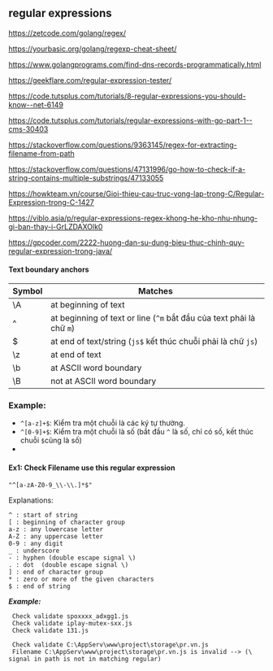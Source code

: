 ## regular expressions

https://zetcode.com/golang/regex/

https://yourbasic.org/golang/regexp-cheat-sheet/

https://www.golangprograms.com/find-dns-records-programmatically.html

https://geekflare.com/regular-expression-tester/

https://code.tutsplus.com/tutorials/8-regular-expressions-you-should-know--net-6149

https://code.tutsplus.com/tutorials/regular-expressions-with-go-part-1--cms-30403

https://stackoverflow.com/questions/9363145/regex-for-extracting-filename-from-path

https://stackoverflow.com/questions/47131996/go-how-to-check-if-a-string-contains-multiple-substrings/47133055

https://howkteam.vn/course/Gioi-thieu-cau-truc-vong-lap-trong-C/Regular-Expression-trong-C-1427

https://viblo.asia/p/regular-expressions-regex-khong-he-kho-nhu-nhung-gi-ban-thay-i-GrLZDAXOlk0

https://gpcoder.com/2222-huong-dan-su-dung-bieu-thuc-chinh-quy-regular-expression-trong-java/


#### Text boundary anchors

| Symbol |	Matches | 
| --- | --- |
| \A	| at beginning of text
| ^		| at beginning of text or line (`^m` bắt đầu của text phải là chữ `m`)
| $		| at end of text/string (`js$` kết thúc chuỗi phải là chữ `js`)
| \z | at end of text
| \b	| 	at ASCII word boundary
| \B	| 	not at ASCII word boundary

### Example: 
- `^[a-z]+$`: Kiểm tra một chuỗi là các ký tự thường.
- `^[0-9]+$`: Kiểm tra một chuỗi là số (bắt đầu `^` là số, chỉ có số, kết thúc chuỗi `$`cũng là số)
- 

#### Ex1: Check Filename use this regular expression

```
"^[a-zA-Z0-9_\\-\\.]*$"
```

Explanations:
```
^ : start of string
[ : beginning of character group
a-z : any lowercase letter
A-Z : any uppercase letter
0-9 : any digit
_ : underscore 
- : hyphen (double escape signal \)
. : dot  (double escape signal \)
] : end of character group
* : zero or more of the given characters
$ : end of string
```

***Example:***
```
 Check validate spoxxxx_adxgg1.js 
 Check validate iplay-mutex-sxx.js 
 Check validate 131.js 
 
 Check validate C:\AppServ\www\project\storage\pr.vn.js 
 Filename C:\AppServ\www\project\storage\pr.vn.js is invalid --> (\ signal in path is not in matching regular)
```
